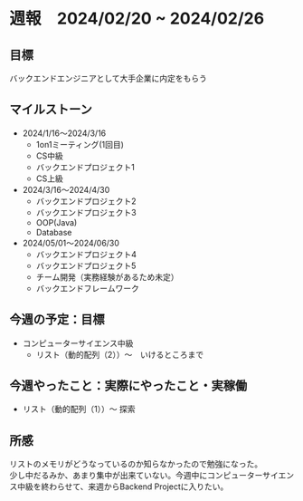 
# 週報　2024/02/20 ~ 2024/02/26

## 目標
バックエンドエンジニアとして大手企業に内定をもらう

## マイルストーン
- 2024/1/16〜2024/3/16
    - 1on1ミーティング(1回目)
    - CS中級
    - バックエンドプロジェクト1
    - CS上級
- 2024/3/16〜2024/4/30
   - バックエンドプロジェクト2
   - バックエンドプロジェクト3
   - OOP(Java)
   - Database
- 2024/05/01〜2024/06/30
    - バックエンドプロジェクト4
    - バックエンドプロジェクト5
    - チーム開発（実務経験があるため未定）
    - バックエンドフレームワーク

## 今週の予定：目標
- コンピューターサイエンス中級
  - リスト（動的配列（2））〜　いけるところまで

## 今週やったこと：実際にやったこと・実稼働
- リスト（動的配列（1））〜 探索
    
## 所感
リストのメモリがどうなっているのか知らなかったので勉強になった。  
少し中だるみか、あまり集中が出来ていない。今週中にコンピューターサイエンス中級を終わらせて、来週からBackend Projectに入りたい。


